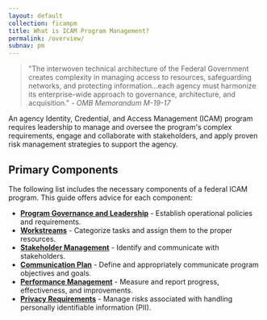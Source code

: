 ```yaml
---
layout: default
collection: ficampm
title: What is ICAM Program Management?
permalink: /overview/
subnav: pm
---
```


> "The interwoven technical architecture of the Federal Government creates complexity in managing access to resources, safeguarding networks, and protecting information...each agency must harmonize its enterprise-wide approach to governance, architecture, and acquisition." - *OMB Memorandum M-19-17*

An agency Identity, Credential, and Access Management (ICAM) program requires leadership to manage and oversee the program's complex requirements, engage and collaborate with stakeholders, and apply proven risk management strategies to support the agency.

## Primary Components

The following list includes the necessary components of a federal ICAM program. This guide offers advice for each component:

- [**Program Governance and Leadership**](/guidepm/governance/) - Establish operational policies and requirements.
- [**Workstreams**](/guidepm/workstreams/) - Categorize tasks and assign them to the proper resources.
- [**Stakeholder Management**](/guidepm/stakeholders/) - Identify and communicate with stakeholders.
- [**Communication Plan**](/guidepm/comm/) - Define and appropriately communicate program objectives and goals.
- [**Performance Management**](/guidepm/performance/) - Measure and report progress, effectiveness, and improvements.
- [**Privacy Requirements**](/guidepm/privacy/) - Manage risks associated with handling personally identifiable information (PII).
